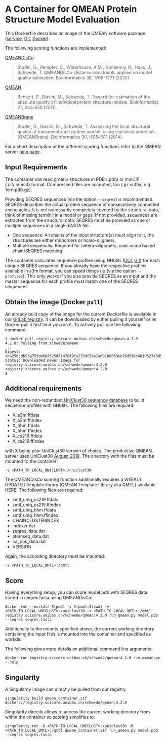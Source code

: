 A Container for QMEAN Protein Structure Model Evaluation
========================================================

This Dockerfile describes an image of the QMEAN software package ([service](
https://swissmodel.expasy.org/qmean/),
[Git](https://git.scicore.unibas.ch/schwede/QMEAN),
[Docker](https://git.scicore.unibas.ch/schwede/QMEAN/container_registry)).

The following scoring functions are implemented:

[QMEANDisCo](https://doi.org/10.1093/bioinformatics/btz828): 
> Studer, G., Rempfer, C., Waterhouse, A.M., Gumienny, R., Haas, J., Schwede, T. QMEANDisCo-distance constraints applied on model quality estimation, Bioinformatics 36, 1765–1771 (2020).
> 
[QMEAN](https://doi.org/10.1093/bioinformatics/btq662)
> Benkert, P., Biasini, M., Schwede, T. Toward the estimation of the absolute quality of individual protein structure models. Bioinformatics 27, 343-350 (2011).
> 
[QMEANBrane](https://doi.org/10.1093/bioinformatics/btu457)
> Studer, G., Biasini, M., Schwede, T. Assessing the local structural quality of transmembrane protein models using statistical potentials (QMEANBrane), Bioinformatics 30, i505–i511 (2014).
> 

For a short description of the different scoring functions refer to the QMEAN 
server [help page](https://swissmodel.expasy.org/qmean/help).

Input Requirements
------------------

The container can read protein structures in PDB (.pdb) or mmCIF (.cif/.mmcif) 
format. Compressed files are accepted, too (.gz suffix, e.g. 1crn.pdb.gz).

Providing SEQRES sequences (via the option `--seqres`) is recommended. SEQRES
describes the actual protein sequence of consecutively connected amino acids.
It is not necessarily completely covered by the structural data, think of
missing terminii in a model or gaps. If not provided, sequences are extracted
from the structural data. SEQRES must be provided as one or multiple sequences
in a single FASTA file. 

* One sequence: All chains of the input structure(s) must align to it, 
                the structures are either monomers or homo-oligmers.  
* Multiple sequences: Required for hetero-oligomers, uses name based 
                     chain/SEQRES matching

The container calculates sequence profiles using 
HHblits ([DOI](https://doi.org/10.1186/s12859-019-3019-7),
[Git](https://github.com/soedinglab/hh-suite)) for each unique SEQRES sequence.
If you already have the respective profiles available in a3m format, you can
speed things up (via the option `--profiles`). This only works if you also
provide SEQRES as an input and the master sequence for each profile must match
one of the SEQRES sequences.

<a name="qmeanpull"></a>Obtain the image (Docker `pull`)
--------------------------------------------------------

An already built copy of the image for the current Dockerfile is available in
our [GitLab registry](
https://git.scicore.unibas.ch/schwede/QMEAN/container_registry). It can be
downloaded by either pulling it yourself or let Docker pull it first time you
run it. To actively pull use the following command:

```terminal
$ docker pull registry.scicore.unibas.ch/schwede/qmean:4.2.0
4.2.0: Pulling from schwede/qmean
...
Digest: sha256:db53a753d46b2525051478f9fa273df2b47a69100663eb70d538b461d52743d5
Status: Downloaded newer image for registry.scicore.unibas.ch/schwede/qmean:4.2.0
registry.scicore.unibas.ch/schwede/qmean:4.2.0
$
```

Additional requirements 
-----------------------

We need the non-redundant 
[UniClust30 sequence database](https://uniclust.mmseqs.com/) to build sequence
profiles with HHblits. The following files are required:

* X_a3m.ffdata
* X_a3m.ffindex
* X_hhm.ffdata
* X_hhm.ffindex
* X_cs219.ffdata
* X_cs219.ffindex

with X being your UniClust30 version of choice. The productive QMEAN server uses
UniClust30 [August 2018](http://wwwuser.gwdg.de/~compbiol/uniclust/2018_08/).
The directory with the files must be mounted to the container:

```terminal
-v <PATH_TO_LOCAL_UNICLUST>:/uniclust30
```

The QMEANDisCo scoring function additionally requires a WEEKLY UPDATED template 
library (QMEAN Template Library aka QMTL) available HERE. 
The following files are required:

* smtl_uniq_cs219.ffdata
* smtl_uniq_cs219.ffindex
* smtl_uniq_hhm.ffdata
* smtl_uniq_hhm.ffindex
* CHAINCLUSTERINDEX
* indexer.dat
* seqres_data.dat
* atomseq_data.dat
* ca_pos_data.dat
* VERSION

Again, the according directory must be mounted:

```terminal
-v <PATH_TO_LOCAL_QMTL>:/qmtl
```

Score
-----

Having everything setup, you can score model.pdb with SEQRES data stored in
seqres.fasta using QMEANDisCo:

```terminal
docker run --workdir $(pwd) -v $(pwd):$(pwd) -v <PATH_TO_LOCAL_UNICLUST>:/uniclust30 -v <PATH_TO_LOCAL_QMTL>:/qmtl registry.scicore.unibas.ch/schwede/qmean:4.2.0 run_qmean.py model.pdb --seqres seqres.fasta
```

Additionally to the mounts specified above, the current working directory 
containing the input files is mounted into the container and specified 
as workdir.

The following gives more details on additional command line arguments:

```terminal
docker run registry.scicore.unibas.ch/schwede/qmean:4.2.0 run_qmean.py --help
```

Singularity
-----------

A Singularity Image can directly be pulled from our registry:

```terminal
singularity build qmean_container.sif docker://registry.scicore.unibas.ch/schwede/qmean:4.2.0
```

Singularity directly allows to access the current working directory from within the container
so scoring simplifies to:

```terminal
singularity run -B <PATH_TO_LOCAL_UNICLUST>:/uniclust30 -B <PATH_TO_LOCAL_QMTL>:/qmtl qmean_container.sif run_qmean.py model.pdb  --seqres seqres.fasta
```


[comment]: <> ( LocalWords:  QMEANDisCo mmCIF JSON GitLab DBeacons cd OST )
[comment]: <> ( LocalWords:  schwede qmean sha )
